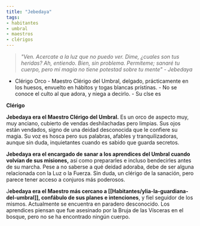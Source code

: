 ```yaml
---
title: "Jebedaya"
tags:
- habitantes
- umbral
- maestros
- clérigos
---
```

> _"Ven. Acercate a la luz que no puedo ver. Dime, ¿cuales son tus heridas? Ah, entiendo. Bien, sin problema. Permíteme; sanaré tu cuerpo, pero mi magia no tiene potestad sobre tu mente" - Jebedaya_

-   Clérigo Orco - Maestro Clérigo del Umbral, delgado, prácticamente en los huesos, envuelto en hábitos y togas blancas prístinas. - No se conoce el culto al que adora, y niega a decirlo. - Su clse es
    

**Clérigo**

**Jebedaya era el Maestro Clérigo del Umbral.** Es un orco de aspecto muy, muy anciano, cubierto de vendas deshilachadas pero limpias. Sus ojos están vendados, signo de una deidad desconocida que le confiere su magia. Su voz es hosca pero sus palabras, afables y tranquilizadoras, aunque sin duda, inquietantes cuando es sabido que guarda secretos.

**Jebedaya era el encargado de sanar a los aprendices del Umbral cuando volvían de sus misiones,** así como prepararles e incluso bendecirles antes de su marcha. Pese a no saberse a qué deidad adoraba, debe de ser alguna relacionada con la Luz o la Fuerza. Sin duda, un clérigo de la sanación, pero parece tener acceso a conjuros más poderosos.

J**ebedaya era el Maestro más cercano a [[Habitantes/ylia-la-guardiana-del-umbral]], confábulo de sus planes e intenciones**, y fiel seguidor de los mismos. Actualmente se encuentra en paradero desconocido. Los aprendices piensan que fue asesinado por la Bruja de las Vísceras en el bosque, pero no se ha encontrado ningún cuerpo.
